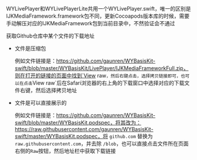 WYLivePlayer和WYLivePlayerLite共用一个WYLivePlayer.swift，唯一的区别是IJKMediaFramework.framework包不同，更新Cocoapods版本库的时候，需要手动解压对应的IJKMediaFramework包到当前目录中，不然验证会不通过

获取Github仓库中某个文件的下载地址

- 文件是压缩包

  例如文件链接是：https://github.com/gaunren/WYBasisKit-swift/blob/master/WYBasisKit/LivePlayer/IJKMediaFrameworkFull.zip，则在打开的链接的页面中找到`View raw`，然后右键点击，选择拷贝链接即可，也可以在点击`View raw`后在Safari浏览器的右上角的下载窗口中选择对应的下载文件右键，然后选择拷贝地址

- 文件是可以直接展示的

  例如文件链接是：https://github.com/gaunren/WYBasisKit-swift/blob/master/WYBasisKit.podspec，将其改为：https://raw.githubusercontent.com/gaunren/WYBasisKit-swift/master/WYBasisKit.podspec，将 `github.com` 替换为 `raw.githubusercontent.com`，并去除 `/blob`，也可以直接点击文件所在页面右侧的`Raw`按钮，然后地址栏中获取下载链接

